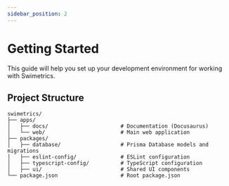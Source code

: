 ```yaml
---
sidebar_position: 2
---
```


# Getting Started

This guide will help you set up your development environment for working with Swimetrics.


## Project Structure

```
swimetrics/
├── apps/
│   ├── docs/                       # Documentation (Docusaurus)
│   └── web/                        # Main web application
├── packages/
│   ├── database/                   # Prisma Database models and migrations
│   ├── eslint-config/              # ESLint configuration
│   ├── typescript-config/          # TypeScript configuration
│   ├── ui/                         # Shared UI components
└── package.json                    # Root package.json
```

